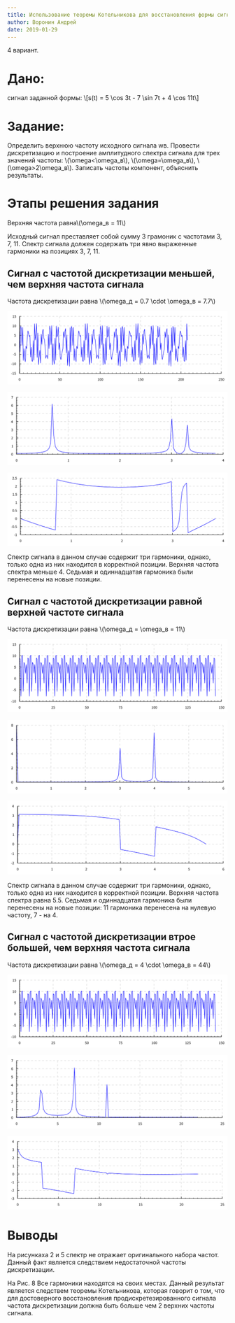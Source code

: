 ```yaml
---
title: Использование теоремы Котельникова для восстановления формы сигнала (задание 3)
author: Воронин Андрей
date: 2019-01-29
---
```


4 вариант. 

# Дано:
сигнал заданной формы: 
\\[s(t) = 5 \\cos 3t - 7 \\sin 7t + 4 \\cos 11t\\]

# Задание:
Определить верхнюю частоту исходного сигнала wв. Провести дискретизацию и построение амплитудного спектра сигнала для трех значений частоты:  \\(\\omega<\\omega_в\\), \\(\\omega=\\omega_в\\), \\(\\omega>2\\omega_в\\). Записать частоты компонент, объяснить результаты.


# Этапы решения задания

Верхняя частота равна\\(\\omega_в = 11\\)

Исходный сигнал преставляет собой сумму 3 грамоник с частотами 3, 7, 11.
Спектр сигнала должен содержать три явно выраженные гармоники на позициях 3, 7, 11.

## Сигнал с частотой дискретизации меньшей, чем верхняя частота сигнала


Частота дискретизации равна \\(\\omega_д = 0.7 \\cdot \\omega_в = 7.7\\)


![Рис. 1: Сигнал](undersamling_signal.svg)

![Рис. 2: Спектр сигнала](undersamling_spectrum.svg)

![Рис. 3: Фазовый спектр сигнала](undersamling_phase_spectrum.svg)

Спектр сигнала в данном случае содержит три гармоники, однако, только одна из них находится в корректной позиции.
Верхняя частота спектра меньше 4. Седьмая и одиннадцатая гармоника были перенесены на новые позиции. 

## Сигнал с частотой дискретизации равной верхней частоте сигнала

Частота дискретизации равна \\(\\omega_д = \\omega_в = 11\\)

![Рис. 4: Сигнал](normal_signal.svg)

![Рис. 5: Спектр сигнала](normal_spectrum.svg)

![Рис. 6: Фазовый спектр сигнала](normal_phase_spectrum.svg)

Спектр сигнала в данном случае содержит три гармоники, однако, только одна из них находится в корректной позиции.
Верхняя частота спектра равна 5.5. Седьмая и одиннадцатая гармоника были перенесены на новые позиции: 11 гармоника перенесена на нулевую частоту, 7 - на 4.

## Сигнал с частотой дискретизации втрое большей, чем верхняя частота сигнала

Частота дискретизации равна \\(\\omega_д = 4 \\cdot \\omega_в = 44\\)

![Рис. 7: Сигнал](oversamling_signal.svg)

![Рис. 8: Спектр сигнала](oversamling_spectrum.svg)

![Рис. 9: Фазовый спектр сигнала](oversamling_phase_spectrum.svg)


# Выводы
На рисункаха 2 и 5 спектр не отражает оригинального набора частот. Данный факт является следствием недостаточной частоты дискретизации.

На Рис. 8 Все гармоники находятся на своих местах.
Данный результат является следствем теоремы Котельникова, которая говорит о том, что для достоверного 
восстановления продискретезированного сигнала частота дискретизации должна быть больше чем 2 верхних частоты 
сигнала.

